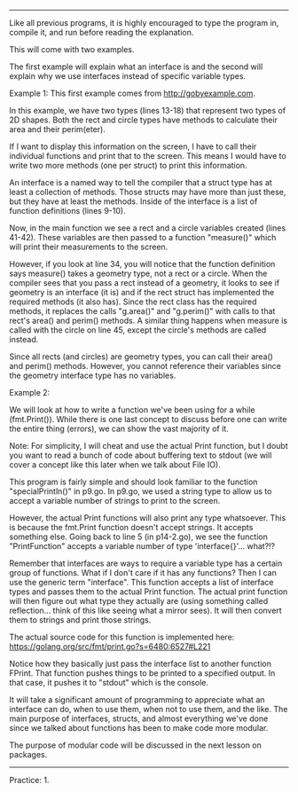 

-----

Like all previous programs, it is highly encouraged to type the program in, compile it, and run before reading the explanation.

This will come with two examples.

The first example will explain what an interface is and the second will explain why we use interfaces instead of specific variable types.

Example 1:
This first example comes from http://gobyexample.com.

In this example, we have two types (lines 13-18) that represent two types of 2D shapes. Both the rect and circle types have methods to calculate their area and their perim(eter).

If I want to display this information on the screen, I have to call their individual functions and print that to the screen. This means I would have to write two more methods (one per struct) to print this information.

An interface is a named way to tell the compiler that a struct type has at least a collection of methods. Those structs may have more than just these, but they have at least the methods. Inside of the interface is a list of function definitions (lines 9-10).

Now, in the main function we see a rect and a circle variables created (lines 41-42). These variables are then passed to a function "measure()" which will print their measurements to the screen.

However, if you look at line 34, you will notice that the function definition says measure() takes a geometry type, not a rect or a circle. When the compiler sees that you pass a rect instead of a geometry, it looks to see if geometry is an interface (it is) and if the rect struct has implemented the required methods (it also has). Since the rect class has the required methods, it replaces the calls "g.area()" and "g.perim()" with calls to that rect's area() and perim() methods. A similar thing happens when measure is called with the circle on line 45, except the circle's methods are called instead.

Since all rects (and circles) are geometry types, you can call their area() and perim() methods. However, you cannot reference their variables since the geometry interface type has no variables.

Example 2:

We will look at how to write a function we've been using for a while (fmt.Print()). While there is one last concept to discuss before one can write the entire thing (errors), we can show the vast majority of it.

Note: For simplicity, I will cheat and use the actual Print function, but I doubt you want to read a bunch of code about buffering text to stdout (we will cover a concept like this later when we talk about File IO).

This program is fairly simple and should look familiar to the function "specialPrintln()" in p9.go. In p9.go, we used a string type to allow us to accept a variable number of strings to print to the screen.

However, the actual Print functions will also print any type whatsoever. This is because the fmt.Print function doesn't accept strings. It accepts something else. Going back to line 5 (in p14-2.go), we see the function "PrintFunction" accepts a variable number of type 'interface{}'... what?!?

Remember that interfaces are ways to require a variable type has a certain group of functions. What if I don't care if it has any functions? Then I can use the generic term "interface". This function accepts a list of interface types and passes them to the actual Print function. The actual print function will then figure out what type they actually are (using something called reflection... think of this like seeing what a mirror sees). It will then convert them to strings and print those strings.

The actual source code for this function is implemented here: https://golang.org/src/fmt/print.go?s=6480:6527#L221

Notice how they basically just pass the interface list to another function FPrint. That function pushes things to be printed to a specified output. In that case, it pushes it to "stdout" which is the console.

It will take a significant amount of programming to appreciate what an interface can do, when to use them, when not to use them, and the like. The main purpose of interfaces, structs, and almost everything we've done since we talked about functions has been to make code more modular.

The purpose of modular code will be discussed in the next lesson on packages.

-------

Practice:
    1. <To Do: Add practice problems>

